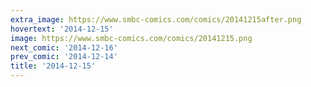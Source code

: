 ```yaml
---
extra_image: https://www.smbc-comics.com/comics/20141215after.png
hovertext: '2014-12-15'
image: https://www.smbc-comics.com/comics/20141215.png
next_comic: '2014-12-16'
prev_comic: '2014-12-14'
title: '2014-12-15'
---
```


